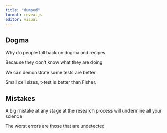 ```yaml
---
title: "dumped"
format: revealjs
editor: visual
---
```


## Dogma

Why do people fall back on dogma and recipes

Because they don't know what they are doing

We can demonstrate some tests are better

Small cell sizes, t-test is better than Fisher.

## Mistakes

A big mistake at any stage at the research process will undermine all your science

The worst errors are those that are undetected
